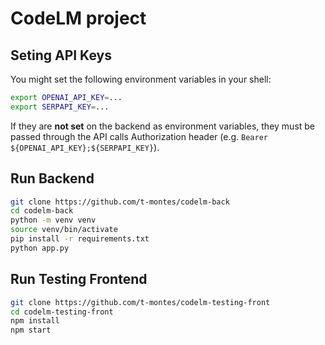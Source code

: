 # CodeLM project

## Seting API Keys

You might set the following environment variables in your shell:

```bash
export OPENAI_API_KEY=...
export SERPAPI_KEY=...
```

If they are **not set** on the backend as environment variables, they must be passed through the API calls Authorization header (e.g. `Bearer ${OPENAI_API_KEY};${SERPAPI_KEY}`).

## Run Backend

```bash
git clone https://github.com/t-montes/codelm-back
cd codelm-back
python -m venv venv
source venv/bin/activate
pip install -r requirements.txt
python app.py
```

## Run Testing Frontend

```bash
git clone https://github.com/t-montes/codelm-testing-front
cd codelm-testing-front
npm install
npm start
```
